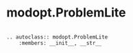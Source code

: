 # modopt.ProblemLite

```{eval-rst}

.. autoclass:: modopt.ProblemLite
    :members: __init__, __str__

```
